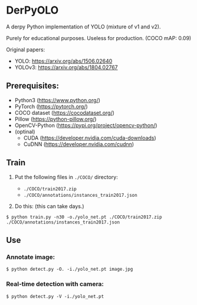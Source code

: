 # DerPyOLO

A derpy Python implementation of YOLO (mixture of v1 and v2).

Purely for educational purposes. Useless for production.
(COCO mAP: 0.09)

Original papers:
 - YOLO: https://arxiv.org/abs/1506.02640
 - YOLOv3: https://arxiv.org/abs/1804.02767


## Prerequisites:

 - Python3 (https://www.python.org/)
 - PyTorch (https://pytorch.org/)
 - COCO dataset (https://cocodataset.org/)
 - Pillow (https://python-pillow.org/)
 - OpenCV-Python (https://pypi.org/project/opencv-python/)
 - (optinal)
   - CUDA (https://developer.nvidia.com/cuda-downloads)
   - CuDNN (https://developer.nvidia.com/cudnn)


## Train

 1. Put the following files in `./COCO/` directory:
    - `./COCO/train2017.zip`
    - `./COCO/annotations/instances_train2017.json`

 2. Do this:
    (this can take days.)
```
$ python train.py -n30 -o./yolo_net.pt ./COCO/train2017.zip ./COCO/annotations/instances_train2017.json
```


## Use

### Annotate image:

    $ python detect.py -O. -i./yolo_net.pt image.jpg

### Real-time detection with camera:

    $ python detect.py -V -i./yolo_net.pt
